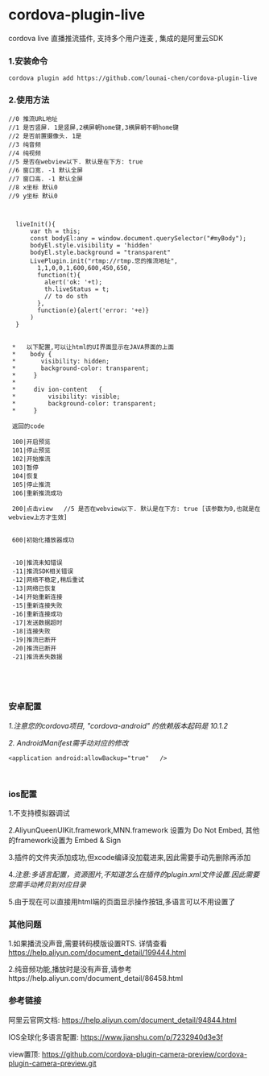 # cordova-plugin-live
cordova live 直播推流插件, 支持多个用户连麦 , 集成的是阿里云SDK


### 1.安装命令

```
cordova plugin add https://github.com/lounai-chen/cordova-plugin-live
```

### 2.使用方法
``` 
//0 推流URL地址
//1 是否竖屏. 1是竖屏,2横屏朝home键,3横屏朝不朝home键
//2 是否前置摄像头. 1是
//3 纯音频
//4 纯视频
//5 是否在webview以下. 默认是在下方: true
//6 窗口宽. -1 默认全屏
//7 窗口高. -1 默认全屏
//8 x坐标 默认0
//9 y坐标 默认0

      

  liveInit(){
      var th = this;
      const bodyEl:any = window.document.querySelector("#myBody"); 
      bodyEl.style.visibility = 'hidden'
      bodyEl.style.background = "transparent"   
      LivePlugin.init("rtmp://rtmp.您的推流地址",
        1,1,0,0,1,600,600,450,650,
        function(t){ 
          alert('ok: '+t);
          th.liveStatus = t;    
          // to do sth
        },
        function(e){alert('error: '+e)}
      )
  }
 
``` 

```
 *   以下配置,可以让html的UI界面显示在JAVA界面的上面
 *    body {
 *       visibility: hidden;
 *       background-color: transparent;
 *     }
 *
 *     div ion-content   {
 *         visibility: visible;
 *         background-color: transparent;
 *     }

 返回的code 
 
 100|开启预览  
 101|停止预览
 102|开始推流  
 103|暂停 
 104|恢复 
 105|停止推流 
 106|重新推流成功 

 200|点击view   //5 是否在webview以下. 默认是在下方: true [该参数为0,也就是在webview上方才生效]


 600|初始化播放器成功 
 

 -10|推流未知错误  
 -11|推流SDK相关错误 
 -12|网络不稳定,稍后重试 
 -13|网络已恢复 
 -14|开始重新连接 
 -15|重新连接失败 
 -16|重新连接成功 
 -17|发送数据超时 
 -18|连接失败 
 -19|推流已断开 
 -20|推流已断开 
 -21|推流丢失数据 
 




 ``` 



### **安卓配置**

*1.注意您的cordova项目, "cordova-android" 的依赖版本起码是  10.1.2* 

*2. AndroidManifest需手动对应的修改*

```
<application android:allowBackup="true"   />

 
```

 


### **ios配置**

1.不支持模拟器调试 

2.AliyunQueenUIKit.framework,MNN.framework 设置为 Do Not Embed,  其他的framework设置为 Embed & Sign 

3.插件的文件夹添加成功,但xcode编译没加载进来,因此需要手动先删除再添加 

4.*注意:多语言配置，资源图片,不知道怎么在插件的plugin.xml文件设置.因此需要您需手动拷贝到对应目录* 

5.由于现在可以直接用html端的页面显示操作按钮,多语言可以不用设置了 

### 其他问题 
1.如果播流没声音,需要转码模版设置RTS. 详情查看 https://help.aliyun.com/document_detail/199444.html 

2.纯音频功能,播放时是没有声音,请参考https://help.aliyun.com/document_detail/86458.html   
 
  
  


### 参考链接 

阿里云官网文档: https://help.aliyun.com/document_detail/94844.html 

IOS全球化多语言配置: https://www.jianshu.com/p/7232940d3e3f 

view置顶: https://github.com/cordova-plugin-camera-preview/cordova-plugin-camera-preview.git 


